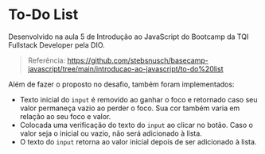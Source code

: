 # To-Do List

Desenvolvido na aula 5 de Introdução ao JavaScript do Bootcamp da TQI Fullstack Developer pela DIO.

>Referência: https://github.com/stebsnusch/basecamp-javascript/tree/main/introducao-ao-javascript/to-do%20list

Além de fazer o proposto no desafio, também foram implementados:
* Texto inicial do `input` é removido ao ganhar o foco e retornado caso seu valor permaneça vazio ao perder o foco. Sua cor também varia em relação ao seu foco e valor.
* Colocada uma verificação do texto do `input` ao clicar no botão. Caso o valor seja o inicial ou vazio, não será adicionado à lista.
* O texto do `input` retorna ao valor inicial depois de ser adicionado à lista.